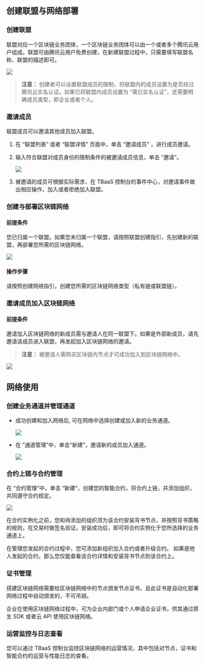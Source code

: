 ## 创建联盟与网络部署

### 创建联盟

联盟对应一个区块链业务团体，一个区块链业务团体可以由一个或者多个腾讯云用户组成。联盟可由腾讯云用户免费创建，在新建联盟过程中，只需要填写联盟名称、联盟的描述即可。

![](https://main.qcloudimg.com/raw/5934187a9764184a945eedc2ab2407b6.png)

> **注意：**
> 创建者可以设置联盟成员的限制，将联盟内的成员设置为是否经过腾讯云实名认证。如果已将联盟内成员设置为 “需已实名认证”，还需要明确成员类型，即企业或者个人。

### 邀请成员

联盟成员可以邀请其他成员加入联盟。
1. 在 “联盟列表” 或者 “联盟详情” 页面中，单击 “邀请成员” ，进行成员邀请。
2. 输入符合联盟对成员身份的限制条件的被邀请成员信息，单击 “邀请”。

	![](https://main.qcloudimg.com/raw/2e5b9ac6aef2a4a5742bf2ff1611521c.png)

3. 被邀请的成员可根据实际需求，在 TBaaS 控制台的事件中心，对邀请事件做出相应操作，加入或者拒绝加入联盟。

### 创建与部署区块链网络

#### 前提条件

您已归属一个联盟。如果您未归属一个联盟，请按照联盟创建指引，先创建新的联盟，再部署您所需的区块链网络。

![](https://main.qcloudimg.com/raw/829308b985579c1585ebbf93db337779.png)

#### 操作步骤

请按照创建网络指引，创建您所需的区块链网络类型（私有链或联盟链）。

### 邀请成员加入区块链网络

#### 前提条件

邀请加入区块链网络的新成员需与邀请人在同一联盟下。如果是外部新成员，请先邀请该成员进入联盟，再发起加入区块链网络的邀请。

> **注意：**
> 被邀请人需购买区块链内节点才可成功加入到区块链网络中。

![](https://main.qcloudimg.com/raw/95a9fe0baef4f13b27eb90c023f21941.png)

## 网络使用

### 创建业务通道并管理通道

- 成功创建和加入网络后, 可在网络中选择创建或加入新的业务通道。

	![](https://main.qcloudimg.com/raw/5a658013386f016528058b5fe22ae8bf.png)

- 在 “通道管理”中，单击“新建”，邀请新的成员加入通道。

	![](https://main.qcloudimg.com/raw/142a5ac177dd64e201281e68bd6aba80.png)

### 合约上链与合约管理

在 “合约管理”中，单击 “新建”，创建您的智能合约，将合约上链，并添加组织，共同遵守合约规定。

![](https://main.qcloudimg.com/raw/71e8657e2573a73076ca85d28d34a6fc.png)

在合约实例化之前，您和待添加的组织须为该合约安装背书节点，并按照背书策略的规则，在交易时做签名验证。安装成功后，即可将合约实例化于您所选择的业务通道上。

在管理您发起的合约过程中，您可添加新组织加入合约或者升级合约。 如果是他人发起的合约，那么您仅能查看该合约详情和安装背书节点到该合约上。 

### 证书管理

搭建区块链网络需要给区块链网络中的节点颁发节点证书，且此证书是自动化部署网络过程中自动颁发的，不可吊销。

企业在使用区块链网络过程中，可为企业内部门或个人申请企业证书，供其通过原生 SDK 或者云 API 使用区块链网络。

### 运营监控与日志查看

您可以通过 TBaaS 控制台监控区块链网络的运营情况，其中包括对节点，证书和智能合约的运营与性能日志的查看。


